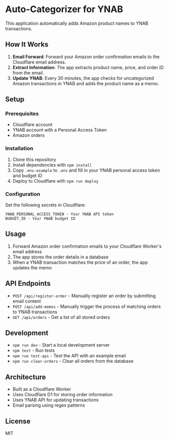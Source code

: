 # Auto-Categorizer for YNAB

This application automatically adds Amazon product names to YNAB transactions.

## How It Works

1. **Email Forward**: Forward your Amazon order confirmation emails to the Cloudflare email address.
2. **Extract Information**: The app extracts product name, price, and order ID from the email.
3. **Update YNAB**: Every 30 minutes, the app checks for uncategorized Amazon transactions in YNAB and adds the product name as a memo.

## Setup

### Prerequisites

- Cloudflare account
- YNAB account with a Personal Access Token
- Amazon orders

### Installation

1. Clone this repository
2. Install dependencies with `npm install`
3. Copy `.env.example` to `.env` and fill in your YNAB personal access token and budget ID
4. Deploy to Cloudflare with `npm run deploy`

### Configuration

Set the following secrets in Cloudflare:

```
YNAB_PERSONAL_ACCESS_TOKEN - Your YNAB API token
BUDGET_ID - Your YNAB budget ID
```

## Usage

1. Forward Amazon order confirmation emails to your Cloudflare Worker's email address
2. The app stores the order details in a database
3. When a YNAB transaction matches the price of an order, the app updates the memo

## API Endpoints

- `POST /api/register-order` - Manually register an order by submitting email content
- `POST /api/add-memos` - Manually trigger the process of matching orders to YNAB transactions
- `GET /api/orders` - Get a list of all stored orders

## Development

- `npm run dev` - Start a local development server
- `npm test` - Run tests
- `npm run test-api` - Test the API with an example email
- `npm run clear-orders` - Clear all orders from the database

## Architecture

- Built as a Cloudflare Worker
- Uses Cloudflare D1 for storing order information
- Uses YNAB API for updating transactions
- Email parsing using regex patterns

## License

MIT